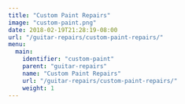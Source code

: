 ```yaml
---
title: "Custom Paint Repairs"
image: "custom-paint.png"
date: 2018-02-19T21:28:19-08:00
url: "/guitar-repairs/custom-paint-repairs/"
menu:
  main:
    identifier: "custom-paint"
    parent: "guitar-repairs"
    name: "Custom Paint Repairs"
    url: "/guitar-repairs/custom-paint-repairs/"
    weight: 1
---
```


